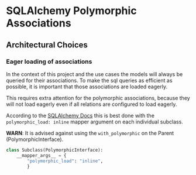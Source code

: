 # SQLAlchemy Polymorphic Associations

## Architectural Choices

### Eager loading of associations
In the context of this project and the use cases the models will always be queried for their associations. To make the sql queries as efficient as possible, it is important that those associations are loaded eagerly.

This requires extra attention for the polymorphic associations, because they will not load eagerly even if all relations are configured to load eagerly.

According to the [SQLAlchemy Docs](https://docs.sqlalchemy.org/en/20/orm/queryguide/inheritance.html#configuring-with-polymorphic-on-mappers) this is best done with the `polymorphic_load: inline` mapper argument on each individual subclass.

**WARN**: It is advised against using the `with_polymorphic` on the Parent (PolymorphicInterface).

```python
class Subclass(PolymorphicInterface):
    __mapper_args__ = {
        "polymorphic_load": "inline",
        }
```
